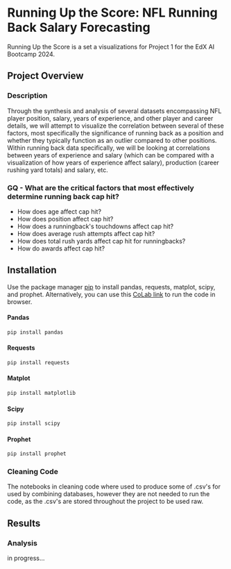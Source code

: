 # Running Up the Score: NFL Running Back Salary Forecasting
Running Up the Score is a set a visualizations for Project 1 for the EdX AI Bootcamp 2024.
## Project Overview
### Description
Through the synthesis and analysis of several datasets encompassing NFL player position, salary, years of experience, and other player and career details, we will attempt to visualize the correlation between several of these factors, most specifically the significance of running back as a position and whether they typically function as an outlier compared to other positions. Within running back data specifically, we will be looking at correlations between years of experience and salary (which can be compared with a visualization of how years of experience affect salary), production (career rushing yard totals) and salary, etc.
### GQ - What are the critical factors that most effectively determine running back cap hit?
- How does age affect cap hit?
- How does position affect cap hit? 
- How does a runningback's touchdowns affect cap hit?
- How does average rush attempts affect cap hit?
- How does total rush yards affect cap hit for runningbacks?
- How do awards affect cap hit?
## Installation
Use the package manager [pip](https://pip.pypa.io/en/stable/) to install pandas, requests, matplot, scipy, and prophet. Alternatively, you can use this [CoLab link](https://colab.research.google.com/drive/13hsjrGripvLE8_Y0ZHztOG3AET5U0Fp3) to run the code in browser.
#### Pandas
```bash
pip install pandas
```
#### Requests
```bash
pip install requests
```
#### Matplot
```bash
pip install matplotlib
```
#### Scipy
```bash
pip install scipy
```
#### Prophet
```bash
pip install prophet
```
### Cleaning Code
The notebooks in cleaning code where used to produce some of .csv's for used by combining databases, however they are not needed to run the code, as the .csv's are stored throughout the project to be used raw.
## Results
### Analysis
in progress...
